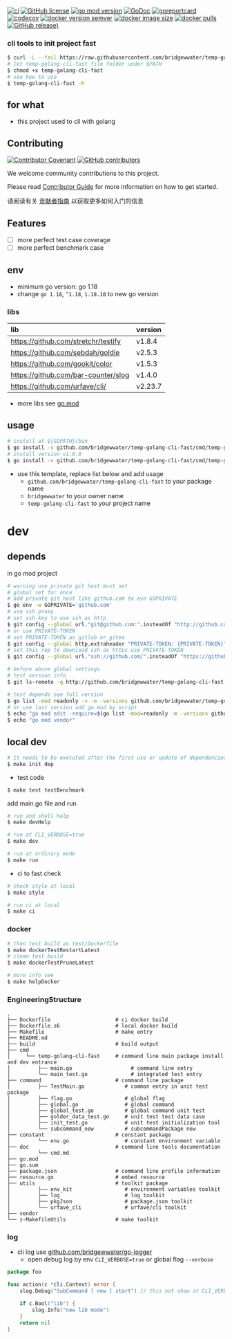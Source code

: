 [![ci](https://github.com/bridgewwater/temp-golang-cli-fast/workflows/ci/badge.svg?branch=main)](https://github.com/bridgewwater/temp-golang-cli-fast/actions/workflows/ci.yml)
[![GitHub license](https://img.shields.io/github/license/bridgewwater/temp-golang-cli-fast)](https://github.com/bridgewwater/temp-golang-cli-fast)
[![go mod version](https://img.shields.io/github/go-mod/go-version/bridgewwater/temp-golang-cli-fast?label=go.mod)](https://github.com/bridgewwater/temp-golang-cli-fast)
[![GoDoc](https://godoc.org/github.com/bridgewwater/temp-golang-cli-fast?status.png)](https://godoc.org/github.com/bridgewwater/temp-golang-cli-fast)
[![goreportcard](https://goreportcard.com/badge/github.com/bridgewwater/temp-golang-cli-fast)](https://goreportcard.com/report/github.com/bridgewwater/temp-golang-cli-fast)
[![codecov](https://codecov.io/gh/bridgewwater/temp-golang-cli-fast/branch/main/graph/badge.svg)](https://codecov.io/gh/bridgewwater/temp-golang-cli-fast)
[![docker version semver](https://img.shields.io/docker/v/bridgewwater/temp-golang-cli-fast?sort=semver)](https://hub.docker.com/r/bridgewwater/temp-golang-cli-fast/tags?page=1&ordering=last_updated)
[![docker image size](https://img.shields.io/docker/image-size/bridgewwater/temp-golang-cli-fast)](https://hub.docker.com/r/bridgewwater/temp-golang-cli-fast)
[![docker pulls](https://img.shields.io/docker/pulls/bridgewwater/temp-golang-cli-fast)](https://hub.docker.com/r/bridgewwater/temp-golang-cli-fast/tags?page=1&ordering=last_updated)
[![GitHub release)](https://img.shields.io/github/v/release/bridgewwater/temp-golang-cli-fast)](https://github.com/bridgewwater/temp-golang-cli-fast/releases)

### cli tools to init project fast

```bash
$ curl -L --fail https://raw.githubusercontent.com/bridgewwater/temp-golang-cli-fast/main/temp-golang-cli-fast
# let temp-golang-cli-fast file folder under $PATH
$ chmod +x temp-golang-cli-fast
# see how to use
$ temp-golang-cli-fast -h
```

## for what

- this project used to cli with golang

## Contributing

[![Contributor Covenant](https://img.shields.io/badge/contributor%20covenant-v1.4-ff69b4.svg)](.github/CONTRIBUTING_DOC/CODE_OF_CONDUCT.md)
[![GitHub contributors](https://img.shields.io/github/contributors/bridgewwater/temp-golang-cli-fast)](https://github.com/bridgewwater/temp-golang-cli-fast/graphs/contributors)

We welcome community contributions to this project.

Please read [Contributor Guide](.github/CONTRIBUTING_DOC/CONTRIBUTING.md) for more information on how to get started.

请阅读有关 [贡献者指南](.github/CONTRIBUTING_DOC/zh-CN/CONTRIBUTING.md) 以获取更多如何入门的信息

## Features

- [ ] more perfect test case coverage
- [ ] more perfect benchmark case

## env

- minimum go version: go 1.18
- change `go 1.18`, `^1.18`, `1.18.10` to new go version

### libs

| lib                                 | version |
|:------------------------------------|:--------|
| https://github.com/stretchr/testify | v1.8.4  |
| https://github.com/sebdah/goldie    | v2.5.3  |
| https://github.com/gookit/color     | v1.5.3  |
| https://github.com/bar-counter/slog | v1.4.0  |
| https://github.com/urfave/cli/      | v2.23.7 |

- more libs see [go.mod](https://github.com/bridgewwater/temp-golang-cli-fast/blob/main/go.mod)

## usage

```bash
# install at ${GOPATH}/bin
$ go install -v github.com/bridgewwater/temp-golang-cli-fast/cmd/temp-golang-cli-fast@latest
# install version v1.0.0
$ go install -v github.com/bridgewwater/temp-golang-cli-fast/cmd/temp-golang-cli-fast@v1.0.0
```

- use this template, replace list below and add usage
    - `github.com/bridgewwater/temp-golang-cli-fast` to your package name
    - `bridgewwater` to your owner name
    - `temp-golang-cli-fast` to your project name

# dev

## depends

in go mod project

```bash
# warning use private git host must set
# global set for once
# add private git host like github.com to evn GOPRIVATE
$ go env -w GOPRIVATE='github.com'
# use ssh proxy
# set ssh-key to use ssh as http
$ git config --global url."git@github.com:".insteadOf "http://github.com/"
# or use PRIVATE-TOKEN
# set PRIVATE-TOKEN as gitlab or gitea
$ git config --global http.extraheader "PRIVATE-TOKEN: {PRIVATE-TOKEN}"
# set this rep to download ssh as https use PRIVATE-TOKEN
$ git config --global url."ssh://github.com/".insteadOf "https://github.com/"

# before above global settings
# test version info
$ git ls-remote -q http://github.com/bridgewwater/temp-golang-cli-fast.git

# test depends see full version
$ go list -mod readonly -v -m -versions github.com/bridgewwater/temp-golang-cli-fast
# or use last version add go.mod by script
$ echo "go mod edit -require=$(go list -mod=readonly -m -versions github.com/bridgewwater/temp-golang-cli-fast | awk '{print $1 "@" $NF}')"
$ echo "go mod vendor"
```

## local dev

```bash
# It needs to be executed after the first use or update of dependencies.
$ make init dep
```

- test code

```bash
$ make test testBenchmark
```

add main.go file and run

```bash
# run and shell help
$ make devHelp

# run at CLI_VERBOSE=true
$ make dev

# run at ordinary mode
$ make run
```

- ci to fast check

```bash
# check style at local
$ make style

# run ci at local
$ make ci
```

### docker

```bash
# then test build as test/Dockerfile
$ make dockerTestRestartLatest
# clean test build
$ make dockerTestPruneLatest

# more info see
$ make helpDocker
```

### EngineeringStructure

```
.
├── Dockerfile                     # ci docker build
├── Dockerfile.s6                  # local docker build
├── Makefile                       # make entry
├── README.md
├── build                          # build output
├── cmd
│     └── temp-golang-cli-fast     # command line main package install and dev entrance
│         ├── main.go                   # command line entry
│         └── main_test.go              # integrated test entry
├── command                        # command line package
│         ├── TestMain.go             # common entry in unit test package
│         ├── flag.go                 # global flag
│         ├── global.go               # global command
│         ├── global_test.go          # global command unit test
│         ├── golder_data_test.go     # unit test test data case
│         ├── init_test.go            # unit test initialization tool
│         └── subcommand_new          # subcommandPackage new
├── constant                       # constant package 
│         └── env.go                  # constant environment variable
├── doc                            # command line tools documentation
│         └── cmd.md
├── go.mod
├── go.sum
├── package.json                   # command line profile information
├── resource.go                    # embed resource 
├── utils                          # toolkit package
│         ├── env_kit                 # environment variables toolkit
│         ├── log                     # log toolkit
│         ├── pkgJson                 # package.json toolkit
│         └── urfave_cli              # urfave/cli toolkit
├── vendor
└── z-MakefileUtils                # make toolkit

```

### log

- cli log use [github.com/bridgewwater/go-logger](https://github.com/bar-counter/slog)
    - open debug log by env `CLI_VERBOSE=true` or global flag `--verbose`

```go
package foo

func action(c *cli.Context) error {
	slog.Debug("SubCommand [ new ] start") // this not show at CLI_VERBOSE=false

	if c.Bool("lib") {
		slog.Info("new lib mode")
	}
	return nil
}
```
